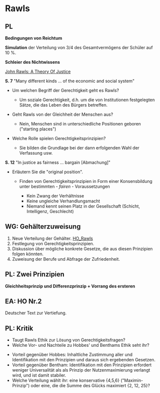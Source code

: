 # Rawls

## PL

**Bedingungen von Reichtum**

**Simulation** der Verteilung von 3/4 des Gesamtvermögens der Schüler auf 10 %.

**Schleier des Nichtwissens**

[John Rawls: A Theory Of Justice](https://books.google.de/books?id=tUEO9SuNG1oC&printsec=frontcover&dq=inauthor:%22John+RAWLS%22&hl=en&sa=X&ved=0ahUKEwiK36LGke3RAhVhJpoKHRbHB-0Q6AEIGjAA#v=onepage&q&f=false) <!-- HO Rawls - Urzustand - Schleier des Nichtwissens -->

**S. 7** "Many different kinds ... of the economic and social system"

- Um welchen Begriff der Gerechtigkeit geht es Rawls?

  - Um soziale Gerechtigkeit, d.h. um die von Institutionen festgelegten Sätze, die das Leben des Bürgers betreffen.

- Geht Rawls von der Gleichheit der Menschen aus?

  - Nein, Menschen sind in unterschiedliche Positionen geboren ("starting places")

- Welche Rolle spielen Gerechtigkeitsprinzipien?

  - Sie bilden die Grundlage bei der dann erfolgenden Wahl der Verfassung usw.

**S. 12** "In justice as fairness ... bargain [Abmachung]"

- Erläutern Sie die "original position".

  - Finden von Gerechtigkeitsprinzipien in Form einer Konsensbildung unter bestimmten - _fairen_ - Voraussetzungen

    - Kein Zwang der Verhältnisse
    - Keine ungleiche Verhandlungsmacht
    - Niemand kennt seinen Platz in der Gesellschaft (Schicht, Intelligenz, Geschlecht)

## WG: Gehälterzuweisung

1. Neue Verteilung der Gehälter. [HO_Rawls](HO/HO_Rawls.md)
2. Festlegung von Gerechtigkeitsprinzipien.
3. Diskussion über mögliche konkrete Gesetze, die aus diesen Prinzipien folgen könnten.
4. Zuweisung der Berufe und Abfrage der Zufriedenheit.

## PL: Zwei Prinzipien

**Gleichheitsprinzip und Differenzprinzip + Vorrang des ersteren**

## EA: HO Nr.2

Deutscher Text zur Vertiefung.

## PL: Kritik

* Taugt Rawls Ethik zur Lösung von Gerechtigkeitsfragen?
* Welche Vor- und Nachteile zu Hobbes' und Benthams Ethik seht ihr?

- Vorteil gegenüber Hobbes: Inhaltliche Zustimmung aller und Identifikation mit den Prinzipien und daraus sich ergebenden Gesetzen.
- Vorteil gegenüber Bentham: Identifikation mit den Prinzipien erfordert weniger Universalität als als Prinzip der Nutzenmaximierung verlangt wird, und ist damit stabiler.
- Welche Verteilung wählt ihr: eine konservative {4,5,6} ("Maximin-Prinzip") oder eine, die die Summe des Glücks maximiert {2, 12, 25}?
